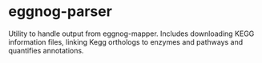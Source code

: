 # eggnog-parser
Utility to handle output from eggnog-mapper. Includes downloading KEGG information files, linking Kegg orthologs to enzymes and pathways and quantifies annotations.
